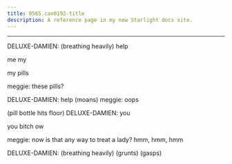 ```yaml
---
title: 0565.can0192-title
description: A reference page in my new Starlight docs site.
---
```

----- 
DELUXE-DAMIEN: (breathing heavily) help


 me
 my


 my pills
 
meggie: these pills? 
 
DELUXE-DAMIEN: help
 (moans) 
meggie: oops
 
(pill bottle hits floor) 
DELUXE-DAMIEN: you


 you bitch
 ow
 
meggie: now is that any way to treat a lady? 
 hmm, hmm, hmm
 
DELUXE-DAMIEN: (breathing heavily) (grunts) (gasps) 
